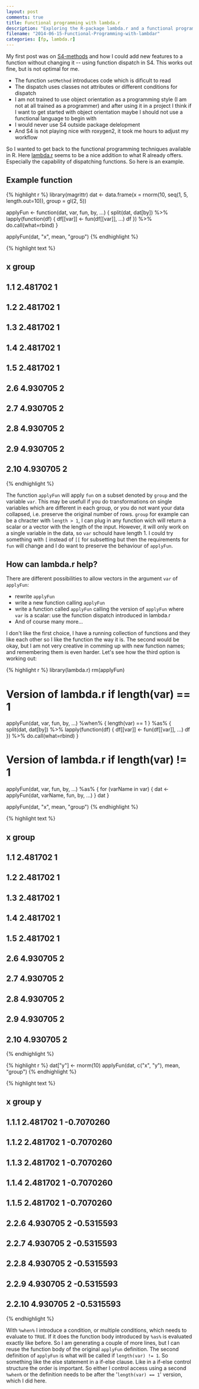 ```yaml
---
layout: post
comments: true
title: Functional programming with lambda.r
description: "Exploring the R-package lambda.r and a functional programming style for data manipulation."
filename: "2014-06-15-Functional-Programming-with-lambdar"
categories: [fp, lambda.r]
---
```


My first post was on [S4-methods](/Introducing-S4-Methods/) and how I could add new features to a function without changing it -- using function dispatch in S4. This works out fine, but is not optimal for me.

- The function `setMethod` introduces code which is dificult to read
- The dispatch uses classes not attributes or different conditions for dispatch
- I am not trained to use object orientation as a programming style (I am not at all trained as a programmer) and after using it in a project I think if I want to get started with object orientation maybe I should not use a functional language to begin with
- I would never use S4 outside package delelopment
- And S4 is not playing nice with roxygen2, it took me hours to adjust my workflow

So I wanted to get back to the functional programming techniques available in R. Here [lambda.r](http://cran.r-project.org/web/packages/lambda.r/index.html) seems to be a nice addition to what R already offers. Especially the capability of dispatching functions. So here is an example.
<!--more-->
## Example function


{% highlight r %}
library(magrittr)
dat <- data.frame(x = rnorm(10, seq(1, 5, length.out=10)), group = gl(2, 5))

applyFun <- function(dat, var, fun, by, ...) {
  split(dat, dat[by]) %>% lapply(function(df) {
    df[[var]] <- fun(df[[var]], ...)
    df
    }) %>% do.call(what=rbind)
  }

applyFun(dat, "x", mean, "group")
{% endhighlight %}



{% highlight text %}
##             x group
## 1.1  2.481702     1
## 1.2  2.481702     1
## 1.3  2.481702     1
## 1.4  2.481702     1
## 1.5  2.481702     1
## 2.6  4.930705     2
## 2.7  4.930705     2
## 2.8  4.930705     2
## 2.9  4.930705     2
## 2.10 4.930705     2
{% endhighlight %}

The function `applyFun` will apply `fun` on a subset denoted by `group` and the variable `var`. This may be usefull if you do transformations on single variables which are different in each group, or you do not want your data collapsed, i.e. preserve the original number of rows. `group` for example can be a chracter with `length > 1`, I can plug in any function wich will return a scalar or a vector with the length of the input. However, it will only work on a single variable in the data, so `var` schould have length 1. I could try something with `[` instead of `[[` for subsetting but then the requirements for `fun` will change and I do want to preserve the behaviour of `applyFun`.

## How can lambda.r help?

There are different possibilities to allow vectors in the argument `var` of `applyFun`:
* rewrite `applyFun`
* write a new function calling `applyFun`
* write a function called `applyFun` calling the version of `applyFun` where `var` is a scalar: use the function dispatch introduced in lambda.r
* And of course many more...

I don't like the first choice, I have a running collection of functions and they like each other so I like the function the way it is. The second would be okay, but I am not very creative in comming up with new function names; and remembering them is even harder. Let's see how the third option is working out:


{% highlight r %}
library(lambda.r)
rm(applyFun)

# Version of lambda.r if length(var) == 1
applyFun(dat, var, fun, by, ...) %when% {
  length(var) == 1
} %as% {
  split(dat, dat[by]) %>% lapply(function(df) {
    df[[var]] <- fun(df[[var]], ...)
    df
  }) %>% do.call(what=rbind)
}

# Version of lambda.r if length(var) != 1
applyFun(dat, var, fun, by, ...) %as% {
  for (varName in var) {
    dat <- applyFun(dat, varName, fun, by, ...)
  }
  dat
}

applyFun(dat, "x", mean, "group")
{% endhighlight %}



{% highlight text %}
##             x group
## 1.1  2.481702     1
## 1.2  2.481702     1
## 1.3  2.481702     1
## 1.4  2.481702     1
## 1.5  2.481702     1
## 2.6  4.930705     2
## 2.7  4.930705     2
## 2.8  4.930705     2
## 2.9  4.930705     2
## 2.10 4.930705     2
{% endhighlight %}



{% highlight r %}
dat["y"] <- rnorm(10)
applyFun(dat, c("x", "y"), mean, "group")
{% endhighlight %}



{% highlight text %}
##               x group          y
## 1.1.1  2.481702     1 -0.7070260
## 1.1.2  2.481702     1 -0.7070260
## 1.1.3  2.481702     1 -0.7070260
## 1.1.4  2.481702     1 -0.7070260
## 1.1.5  2.481702     1 -0.7070260
## 2.2.6  4.930705     2 -0.5315593
## 2.2.7  4.930705     2 -0.5315593
## 2.2.8  4.930705     2 -0.5315593
## 2.2.9  4.930705     2 -0.5315593
## 2.2.10 4.930705     2 -0.5315593
{% endhighlight %}

With `%when%` I introduce a condition, or multiple conditions, which needs to evaluate to `TRUE`. If it does the function body introduced by `%as%` is evaluated exactly like before. So I am generating a couple of more lines, but I can reuse the function body of the original `applyFun` definition. The second definition of `applyFun` is what will be called if `length(var) != 1`. So something like the else statement in a if-else clause. Like in a if-else control structure the order is important. So either I control access using a second `%when%` or the definition needs to be after the '`length(var) == 1`' version, which I did here.
